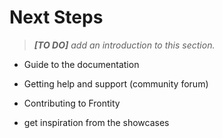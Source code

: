 # Next Steps

> *__[TO DO]__ add an introduction to this section.*

- Guide to the documentation
- Getting help and support (community forum)
- Contributing to Frontity

- get inspiration from the showcases